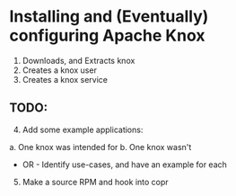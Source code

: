 # Installing and (Eventually) configuring Apache Knox

1. Downloads, and Extracts knox
2. Creates a knox user
3. Creates a knox service

## TODO:
4. Add some example applications:

a. One knox was intended for
b. One knox wasn't

- OR -
Identify use-cases, and have an example for each

5. Make a source RPM and hook into copr

